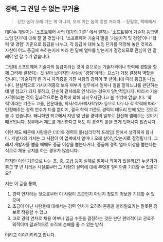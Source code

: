 ## 경력, 그 견딜 수 없는 무거움

> 강한 놈이 오래 가는 게 아니라, 오래 가는 놈이 강한 거더라. - 장필호, 짝패에서

대다수 개발자는 '소프트웨어 사업 대가의 기준' 에서 말하는 '소프트웨어 기술자 등급별 노임 단가'에 대해 잘 알 것입니다. '소프트웨어 기술자'들을 '기술자격 및 경험'이나 '학력 및 경험' 기준으로 등급을 나누고, 각 등급에 대해 노임 단가를 책정해 놓은 것이죠. 자신이 어느 등급에 속하는지에 따라 한 달에 얼마를 받는지가 결정되므로 관심이 안 갈래야 안 갈 수가 없습니다.

그런데 소프트웨어 기술자의 등급이라는 것이 겉으로는 기술자격이나 학력에 경험을 함께 고려해 결정되는 것 같아 보이지만 사실상 '경험'이라는 요소가 가장 결정적 역할을 합니다. '기술자격'은 기사 자격증을 가진 사람의 경력이 몇 년이냐에 따라 등급을 나눕니다. 현실적으로 기사자격증의 보유 여부가 실무에서 얼마나 일을 잘하느냐를 판단하는 데 별 참고가 되지 못하고, 단순히 겉치레로 인식되는 경우가 일반적입니다. 따라서 기술자격이라는 것이 결과적으로는 경력에 의해 좌지우지된다고 볼 수밖에 없습니다. '학력'이라는 기준도 고졸, 전문대졸, 학사/석사/박사학위자 등으로 나누나 각 학력에 따라 인정해주는 경력 연수가 다를 뿐이지, 결국 학력 기준도 경력의 테두리 안에 있는 것으로 볼 수 있습니다. 왜냐하면 학교에서 지낸 몇 년을 경력의 일부로 환산해 셈해주는 것이기 때문입니다. 정부에서 제도를 개선한다고 해도 이 경력의 틀을 크게 벗어나지 않습니다.

이런 제도 때문에 사람들은 더더욱 경력의 틀(심리학적 프레임) 안에서 생각하게 됩니다. 개발자의 가치는 그 사람이 이 업계에서 얼마나 오래 살아남았는지로 결정됩니다. 그래서 개발자를 뽑을 때에도 중급 이상을 뽑는다거나, 중급에 경력 얼마 이상을 뽑는다는 식으로 채용 공지를 하는 경우가 많습니다. 

하지만 이런 기준으로 나눈 초, 중, 고급 등이 실제로 얼마나 의미가 있을까요? 누군가가 중급 몇 년 차라는 사실로부터 그 사람의 실력에 대해 무엇을 얼마만큼 기대할 수 있을까요? 

저는 이 글을 통해,

1. 경력 연차라는 것으로부터 이 사람이 초급인지 아닌지 정도의 정보만 기대할 수 있으며
2. 초급이 아닌 사람들에 대해서는 경력 연차가 오히려 혼동을 불러일으키는 잘못된 정보로 작용할 수 있고
3. 고로 경력 연차로 채용 여부나 임금 수준을 결정하는 것은 판단 편의적이고 관료주의적이며 결과적으로 조직에 손해를 줄 수 있는 방식

이라고 이야기하려고 합니다.